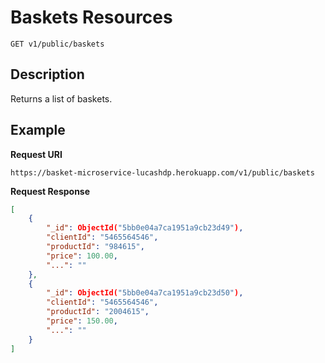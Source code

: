 # Baskets Resources

    GET v1/public/baskets

## Description
Returns a list of baskets.

## Example
**Request URI**

    https://basket-microservice-lucashdp.herokuapp.com/v1/public/baskets

**Request Response**
``` json
[
    {
        "_id": ObjectId("5bb0e04a7ca1951a9cb23d49"),
        "clientId": "5465564546",
        "productId": "984615",
        "price": 100.00,
        "...": ""
    },
    {
        "_id": ObjectId("5bb0e04a7ca1951a9cb23d50"),
        "clientId": "5465564546",
        "productId": "2004615",
        "price": 150.00,
        "...": ""
    }
]
```